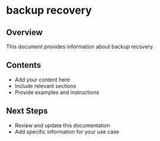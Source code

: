 # backup recovery

## Overview

This document provides information about backup recovery.

## Contents

- Add your content here
- Include relevant sections
- Provide examples and instructions

## Next Steps

- Review and update this documentation
- Add specific information for your use case
